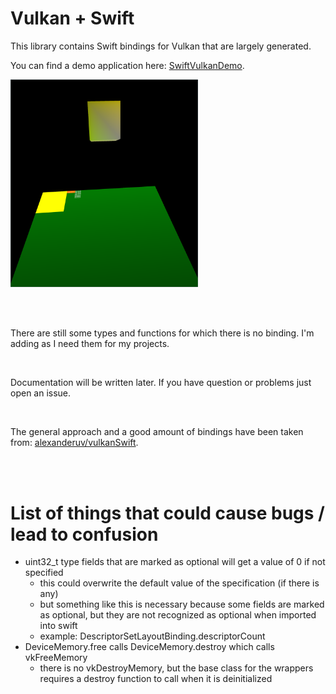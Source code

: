 # Vulkan + Swift

This library contains Swift bindings for Vulkan that are largely generated.

You can find a demo application here: [SwiftVulkanDemo](https://github.com/UnGast/SwiftVulkanDemo).

<img alt="screenshot" src="https://github.com/UnGast/SwiftVulkanDemo/raw/master/Docs/Assets/screenshot.png?raw=true" width="300"/>

<br><br>

There are still some types and functions for which there is no binding. I'm adding as I need them for my projects.

<br>

Documentation will be written later. If you have question or problems just open an issue.

<br>

The general approach and a good amount of bindings have been taken from: [alexanderuv/vulkanSwift](https://github.com/alexanderuv/vulkanSwift).

<br>
<br>

# List of things that could cause bugs / lead to confusion

- uint32_t type fields that are marked as optional will get a value of 0 if not specified
  - this could overwrite the default value of the specification (if there is any)
  - but something like this is necessary because some fields are marked as optional, but they are not recognized as optional when imported into swift
  - example: DescriptorSetLayoutBinding.descriptorCount
- DeviceMemory.free calls DeviceMemory.destroy which calls vkFreeMemory
  - there is no vkDestroyMemory, but the base class for the wrappers requires a destroy function to call when it is deinitialized